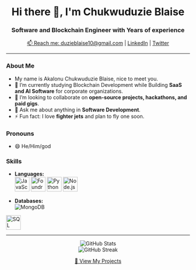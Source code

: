 <h1 align="center">Hi there 👋, I'm Chukwuduzie Blaise</h1>
<h3 align="center">Software and Blockchain Engineer with Years of experience</h3>

<p align="center">
  <a href="mailto:duzieblaise10@gmail.com">📫 Reach me: duzieblaise10@gmail.com</a> |
  <a href="https://www.linkedin.com/in/your-linkedin/">LinkedIn</a> |
  <a href="https://x.com/vector_ware/">Twitter</a>
</p>

---

### About Me
- My name is Akalonu Chukwuduzie Blaise, nice to meet you.
- 🔭 I’m currently studying Blockchain Development while Building **SaaS and AI Software** for corporate organizations.
- 👯 I’m looking to collaborate on **open-source projects, hackathons, and paid gigs**.
- 💬 Ask me about anything in **Software Development**.
- ⚡ Fun fact: I love **fighter jets** and plan to fly one soon.

### Pronouns

- 😄 He/Him/god

### Skills

- **Languages:**
  <br />
  <img src="https://cdn.jsdelivr.net/gh/devicons/devicon/icons/javascript/javascript-original.svg" alt="JavaScript" width="40" height="40"/>
  <img src="https://avatars.githubusercontent.com/u/106365512?s=200&v=4" alt="Foundry" width="40" height="40"/>
  <img src="https://cdn.jsdelivr.net/gh/devicons/devicon/icons/python/python-original.svg" alt="Python" width="40" height="40"/>
  <img src="https://cdn.jsdelivr.net/gh/devicons/devicon/icons/nodejs/nodejs-original.svg" alt="Node.js" width="40" height="40"/>

- **Databases:**
  <br />
  <img src="https://img.shields.io/badge/MongoDB-47A248?style=flat-square&logo=mongodb&logoColor=white" alt="MongoDB" />
<img src="https://upload.wikimedia.org/wikipedia/commons/2/29/Postgresql_elephant.svg" alt="SQL" width="40" height="40"/>


---

<p align="center">
  <img src="https://github-readme-stats.vercel.app/api?username=vector-10&show_icons=true&theme=radical&count_private=true&include_all_commits=true&custom_title=Blaise's%20GitHub%20Stats" alt="GitHub Stats" />
  <br />
  <img src="https://github-readme-streak-stats.herokuapp.com/?user=vector-10&theme=radical" alt="GitHub Streak" />
</p>


<p align="center">
  <a href="https://github.com/vector-10?tab=repositories">🔗 View My Projects</a>
</p>
